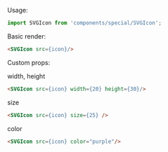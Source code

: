 Usage:

```jsx static
import SVGIcon from 'components/special/SVGIcon';
```

Basic render:

```html
<SVGIcon src={icon}/>
```

Custom props:

width, height

```html
<SVGIcon src={icon} width={20} height={30}/>
```

size

```html
<SVGIcon src={icon} size={25} />
```

color

```html
<SVGIcon src={icon} color="purple"/>
```

